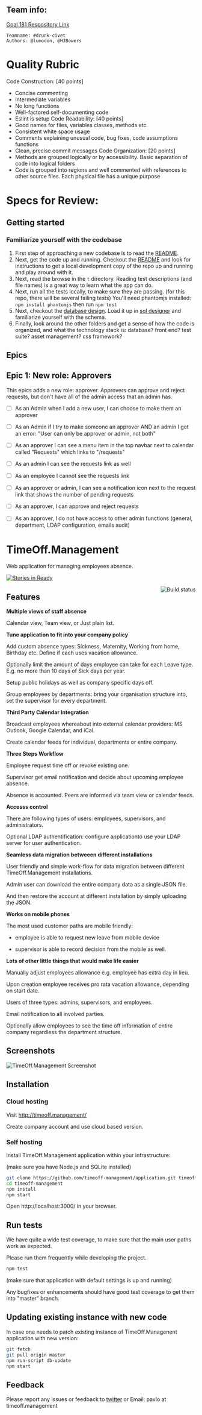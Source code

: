 ## Team info:
[Goal 181 Respository Link](http://jsdev.learnersguild.org/goals/181-Timeoff_Snapshot-Approver_Epic.html)
```
Teamname: #drunk-civet
Authors: @lumodon, @HJBowers
```

# Quality Rubric

Code Construction: [40 points]
- Concise commenting
- Intermediate variables
- No long functions
- Well-factored self-documenting code
- Eslint is setup
Code Readability: [40 points]
- Good names for files, variables classes, methods etc.
- Consistent white space usage
- Comments explaining unusual code, bug fixes, code assumptions functions
- Clean, precise commit messages
Code Organization: [20 points]
- Methods are grouped logically or by accessibility. Basic separation of code into logical folders
- Code is grouped into regions and well commented with references to other source files. Each physical file has a unique purpose

# Specs for Review:

## Getting started

### Familiarize yourself with the codebase

1. First step of approaching a new codebase is to read the [README](README.md).
1. Next, get the code up and running. Checkout the [README](README.md) and look for instructions to get a local development copy of the repo up and running and play around with it.
1. Next, read the browse in the `t` directory. Reading test descriptions (and file names) is a great way to learn what the app can do.
1. Next, run all the tests locally, to make sure they are passing. (for this repo, there will be several failing tests) You'll need phantomjs installed: `npm install phantomjs` then run `npm test`
1. Next, checkout the [database design](docs/db_design.txt). Load it up in [sql designer](http://sql.apps.learnersguild.org/) and familiarize yourself with the schema.
1. Finally, look around the other folders and get a sense of how the code is organized, and what the technology stack is: database? front end? test suite? asset management? css framework?


## Epics

## Epic 1: New role: Approvers

This epics adds a new role: approver. Approvers can approve and reject requests, but don't have all of the admin access that an admin has.

- [ ] As an Admin when I add a new user, I can choose to make them an approver<br>
- [ ] As an Admin if I try to make someone an approver AND an admin I get an error: "User can only be approver or admin, not both"<br>
- [ ] As an approver I can see a menu item in the top navbar next to calendar called "Requests" which links to "/requests"<br>
- [ ] As an admin I can see the requests link as well<br>
- [ ] As an employee I cannot see the requests link<br>
- [ ] As an approver or admin, I can see a notification icon next to the request link that shows the number of pending requests<br>
- [ ] As an approver, I can approve and reject requests<br>
- [ ] As an approver, I do not have access to other admin functions (general, department, LDAP configuration, emails audit)<br>


# TimeOff.Management

Web application for managing employees absence.

[![Stories in Ready](https://badge.waffle.io/timeoff-management/application.png?label=ready&title=Ready)](https://waffle.io/timeoff-management/application)

<a href="https://travis-ci.org/timeoff-management/application"><img align="right" src="https://travis-ci.org/timeoff-management/application.svg?branch=master" alt="Build status" /></a>

## Features

**Multiple views of staff absence**

Calendar view, Team view, or Just plain list.

**Tune application to fit into your company policy**

Add custom absence types: Sickness, Maternity, Working from home, Birthday etc. Define if each uses vacation allowance.

Optionally limit the amount of days employee can take for each Leave type. E.g. no more than 10 days of Sick days per year.

Setup public holidays as well as company specific days off.

Group employees by departments: bring your organisation structure into, set the supervisor for every department.

**Third Party Calendar Integration**

Broadcast employees whereabout into external calendar providers: MS Outlook, Google Calendar, and iCal.

Create calendar feeds for individual, departments or entire company.

**Three Steps Workflow**

Employee request time off or revoke existing one.

Supervisor get email notification and decide about upcoming employee absence.

Absence is accounted. Peers are informed via team view or calendar feeds.

**Accesss control**

There are following types of users: employees, supervisors, and administrators.

Optional LDAP authentification: configure applicationto use your LDAP server for user authentication.

**Seamless data migration betweeen different installations**

User friendly and simple work-flow for data migration between different TimeOff.Management installations.

Admin user can download the entire company data as a single JSON file.

And then restore the account at different installation by simply uploading the JSON.

**Works on mobile phones**

The most used customer paths are mobile friendly:

* employee is able to request new leave from mobile device

* supervisor is able to record decision from the mobile as well.

**Lots of other little things that would make life easier**

Manually adjust employees allowance
e.g. employee has extra day in lieu.

Upon creation employee receives pro rata vacation allowance, depending on start date.

Users of three types: admins, supervisors, and employees.

Email notification to all involved parties.

Optionally allow employees to see the time off information of entire company regardless the department structure.

## Screenshots

![TimeOff.Management Screenshot](https://raw.githubusercontent.com/timeoff-management/application/master/public/img/readme_screenshot.png)

## Installation

### Cloud hosting

Visit http://timeoff.management/

Create company account and use cloud based version.

### Self hosting

Install TimeOff.Management application within your infrastructure:

(make sure you have Node.js and SQLite installed)

```bash
git clone https://github.com/timeoff-management/application.git timeoff-management
cd timeoff-management
npm install
npm start
```
Open http://localhost:3000/ in your browser.

## Run tests

We have quite a wide test coverage, to make sure that the main user paths work as expected.

Please run them frequently while developing the project.

```bash
npm test
```

(make sure that application with default settings is up and running)

Any bugfixes or enhancements should have good test coverage to get them into "master" branch.

## Updating existing instance with new code

In case one needs to patch existing instance of TimeOff.Managenent application with new version:

```bash
git fetch
git pull origin master
npm run-script db-update
npm start
```

## Feedback

Please report any issues or feedback to <a href="https://twitter.com/FreeTimeOffApp">twitter</a> or Email: pavlo at timeoff.management
